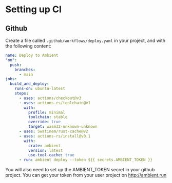 # Setting up CI

## Github

Create a file called `.github/workflows/deploy.yaml` in your project, and with the following content:

```yaml
name: Deploy to Ambient
"on":
  push:
    branches:
      - main
jobs:
  build_and_deploy:
    runs-on: ubuntu-latest
    steps:
      - uses: actions/checkout@v3
      - uses: actions-rs/toolchain@v1
        with:
          profile: minimal
          toolchain: stable
          override: true
          target: wasm32-unknown-unknown
      - uses: Swatinem/rust-cache@v2
      - uses: actions-rs/install@v0.1
        with:
          crate: ambient
          version: latest
          use-tool-cache: true
      - run: ambient deploy --token ${{ secrets.AMBIENT_TOKEN }}
```

You will also need to set up the AMBIENT_TOKEN secret in your github project. You can get your token from your user project on http://ambient.run

